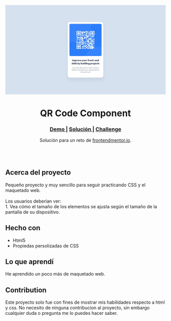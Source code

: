 <img src="./design/desktop-design.jpg?raw=true"></img>

<h1 align="center">QR Code Component</h1>

<div align="center">
  <h3>
    <a href="https://ramiromtz.github.io/Frontend-Mentor/qr-code-component-main/index.html" color="white">
      Demo
    </a>
    <span> | </span>
    <a href="https://www.frontendmentor.io/solutions/calculator-app-QeAU-DdsSj">
      Solución
    </a>
   <span> | </span>
    <a href="https://www.frontendmentor.io/solutions/result-summary-component-using-grid-6bQJHKmP1c">
      Challenge
    </a>
  </h3>
</div>
<div align="center">
  Solución para un reto de  <a href="https://www.frontendmentor.io/" target="_blank">frontendmentor.io</a>.
</div>
<br>
<br>
<br>

## Acerca del proyecto

<p>Pequeño proyecto y muy sencillo para seguir practicando CSS y el maquetado web.
<br><br>Los usuarios deberían ver:
<br>
1. Vea cómo el tamaño de los elementos se ajusta según el tamaño de la pantalla de su dispositivo.


## Hecho con

- Html5
- Propiedas persolizadas de CSS

## Lo que aprendí

He aprendido un poco más de maquetado web.

## Contribution

Este proyecto solo fue con fines de mostrar mis habilidades respecto a html y css. No necesito de ninguna contribucion al proyecto, sin embargo cualquier duda o pregunta me lo puedes hacer saber.